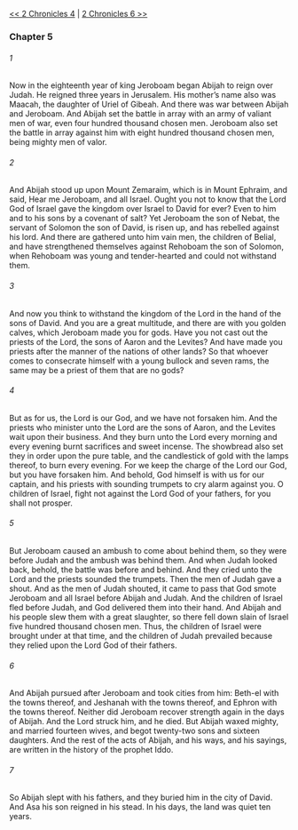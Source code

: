 [<< 2 Chronicles 4](2%20Chronicles%204.md)  |  [2 Chronicles 6 >>](2%20Chronicles%206.md)

### Chapter 5
###### 1
Now in the eighteenth year of king Jeroboam began Abijah to reign over Judah. He reigned three years in Jerusalem. His mother’s name also was Maacah, the daughter of Uriel of Gibeah. And there was war between Abijah and Jeroboam. And Abijah set the battle in array with an army of valiant men of war, even four hundred thousand chosen men. Jeroboam also set the battle in array against him with eight hundred thousand chosen men, being mighty men of valor.

###### 2
And Abijah stood up upon Mount Zemaraim, which is in Mount Ephraim, and said, Hear me Jeroboam, and all Israel. Ought you not to know that the Lord God of Israel gave the kingdom over Israel to David for ever? Even to him and to his sons by a covenant of salt? Yet Jeroboam the son of Nebat, the servant of Solomon the son of David, is risen up, and has rebelled against his lord. And there are gathered unto him vain men, the children of Belial, and have strengthened themselves against Rehoboam the son of Solomon, when Rehoboam was young and tender-hearted and could not withstand them.

###### 3
And now you think to withstand the kingdom of the Lord in the hand of the sons of David. And you are a great multitude, and there are with you golden calves, which Jeroboam made you for gods. Have you not cast out the priests of the Lord, the sons of Aaron and the Levites? And have made you priests after the manner of the nations of other lands? So that whoever comes to consecrate himself with a young bullock and seven rams, the same may be a priest of them that are no gods?

###### 4
But as for us, the Lord is our God, and we have not forsaken him. And the priests who minister unto the Lord are the sons of Aaron, and the Levites wait upon their business. And they burn unto the Lord every morning and every evening burnt sacrifices and sweet incense. The showbread also set they in order upon the pure table, and the candlestick of gold with the lamps thereof, to burn every evening. For we keep the charge of the Lord our God, but you have forsaken him. And behold, God himself is with us for our captain, and his priests with sounding trumpets to cry alarm against you. O children of Israel, fight not against the Lord God of your fathers, for you shall not prosper.

###### 5
But Jeroboam caused an ambush to come about behind them, so they were before Judah and the ambush was behind them. And when Judah looked back, behold, the battle was before and behind. And they cried unto the Lord and the priests sounded the trumpets. Then the men of Judah gave a shout. And as the men of Judah shouted, it came to pass that God smote Jeroboam and all Israel before Abijah and Judah. And the children of Israel fled before Judah, and God delivered them into their hand. And Abijah and his people slew them with a great slaughter, so there fell down slain of Israel five hundred thousand chosen men. Thus, the children of Israel were brought under at that time, and the children of Judah prevailed because they relied upon the Lord God of their fathers.

###### 6
And Abijah pursued after Jeroboam and took cities from him: Beth-el with the towns thereof, and Jeshanah with the towns thereof, and Ephron with the towns thereof. Neither did Jeroboam recover strength again in the days of Abijah. And the Lord struck him, and he died. But Abijah waxed mighty, and married fourteen wives, and begot twenty-two sons and sixteen daughters. And the rest of the acts of Abijah, and his ways, and his sayings, are written in the history of the prophet Iddo.

###### 7
So Abijah slept with his fathers, and they buried him in the city of David. And Asa his son reigned in his stead. In his days, the land was quiet ten years.